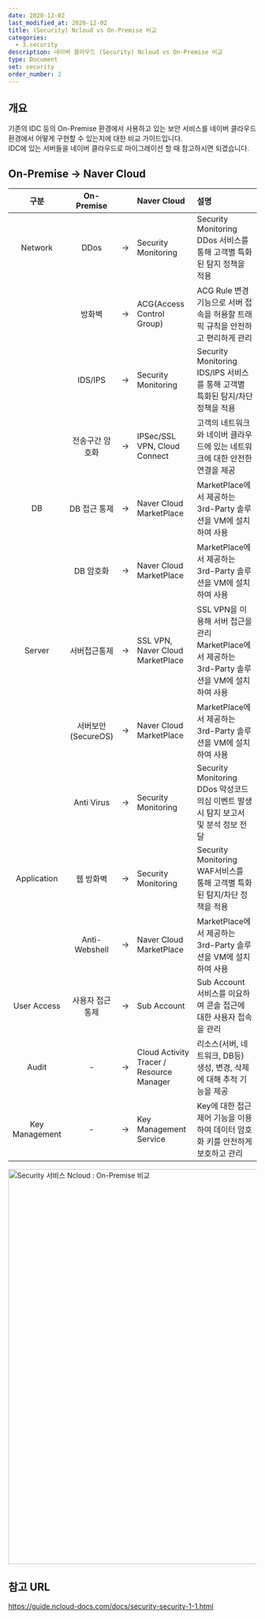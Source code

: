 ```yaml
---
date: 2020-12-02
last_modified_at: 2020-12-02
title: (Security) Ncloud vs On-Premise 비교
categories:
  - 3.security
description: 네이버 클라우드 (Security) Ncloud vs On-Premise 비교
type: Document
set: security
order_number: 2
---
```


## 개요
기존의 IDC 등의 On-Premise 환경에서 사용하고 있는 보안 서비스를 네이버 클라우드 환경에서 어떻게 구현할 수 있는지에 대한 비교 가이드입니다.  
IDC에 있는 서버들을 네이버 클라우드로 마이그레이션 할 때 참고하시면 되겠습니다.

## On-Premise → Naver Cloud

| 구분 | On-Premise |  | Naver Cloud | 설명 |
| :---: | :---: | :---: | :--- | :--- |
| Network | DDos | → | Security Monitoring | Security Monitoring DDos 서비스를 통해 고객별 특화된 탐지 정책을 적용 |
|  | 방화벽 | → | ACG(Access Control Group) | ACG Rule 변경 기능으로 서버 접속을 허용할 트래픽 규칙을 안전하고 편리하게 관리 |
|  | IDS/IPS | → | Security Monitoring | Security Monitoring IDS/IPS 서비스를 통해 고객별 특화된 탐지/차단 정책을 적용 |
|  | 전송구간 암호화 | → | IPSec/SSL VPN, Cloud Connect | 고객의 네트워크와 네이버 클라우드에 있는 네트워크에 대한 안전한 연결을 제공 |
| DB | DB 접근 통제 | → | Naver Cloud MarketPlace | MarketPlace에서 제공하는 3rd-Party 솔루션을 VM에 설치하여 사용 |
|  | DB 암호화 | → | Naver Cloud MarketPlace | MarketPlace에서 제공하는 3rd-Party 솔루션을 VM에 설치하여 사용 |
| Server | 서버접근통제 | → | SSL VPN, Naver Cloud MarketPlace | SSL VPN을 이용해 서버 접근을 관리  MarketPlace에서 제공하는 3rd-Party 솔루션을 VM에 설치하여 사용 |
|  | 서버보안(SecureOS) | → | Naver Cloud MarketPlace | MarketPlace에서 제공하는 3rd-Party 솔루션을 VM에 설치하여 사용 |
|  | Anti Virus | → | Security Monitoring | Security Monitoring DDos 악성코드 의심 이벤트 발생 시 탐지 보고서 및 분석 정보 전달 |
| Application | 웹 방화벽 | → | Security Monitoring | Security Monitoring WAF서비스를 통해 고객별 특화된 탐지/차단 정책을 적용 |
|  | Anti-Webshell | → | Naver Cloud MarketPlace | MarketPlace에서 제공하는 3rd-Party 솔루션을 VM에 설치하여 사용 |
| User Access | 사용자 접근통제 | → | Sub Account | Sub Account 서비스를 이요하여 콘솔 접근에 대한 사용자 접속을 관리 |
| Audit | - | → | Cloud Activity Tracer / Resource Manager | 리소스(서버, 네트워크, DB등) 생성, 변경, 삭제에 대해 추적 기능을 제공 |
| Key Management | - | → | Key Management Service | Key에 대한 접근 제어 기능을 이용하여 데이터 암호화 키를 안전하게 보호하고 관리 |


<img src="../../images/ncp_security_ncp_onpremise_compare.png" alt="Security 서비스 Ncloud : On-Premise 비교" style="width:800px;align:center">

## 참고 URL
<a href="https://guide.ncloud-docs.com/docs/security-security-1-1" target="_blank" style="word-break:break-all;">https://guide.ncloud-docs.com/docs/security-security-1-1.html</a>
